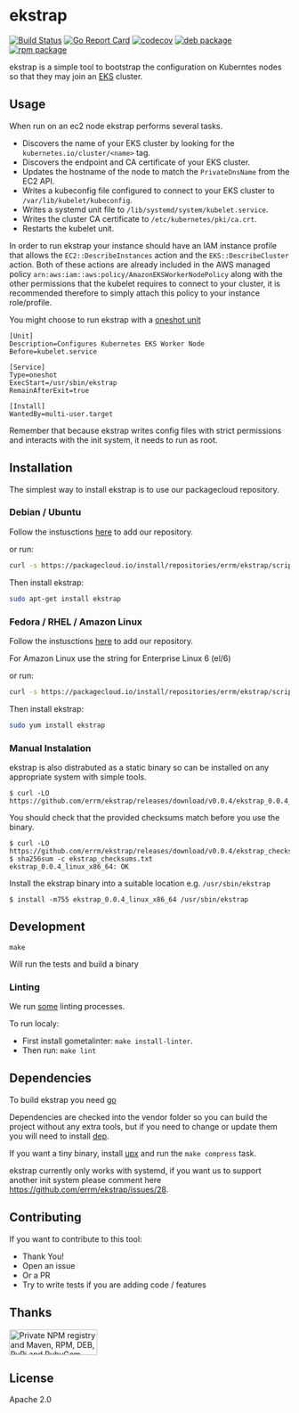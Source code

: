 # ekstrap

[![Build Status](https://travis-ci.org/errm/ekstrap.svg?branch=master)](https://travis-ci.org/errm/ekstrap) [![Go Report Card](https://goreportcard.com/badge/github.com/errm/ekstrap)](https://goreportcard.com/report/github.com/errm/ekstrap) [![codecov](https://codecov.io/gh/errm/ekstrap/branch/master/graph/badge.svg)](https://codecov.io/gh/errm/ekstrap)
[![deb package](https://img.shields.io/badge/deb-packagecloud.io-844fec.svg)](https://packagecloud.io/errm/ekstrap) [![rpm package](https://img.shields.io/badge/rpm-packagecloud.io-844fec.svg)](https://packagecloud.io/errm/ekstrap)

ekstrap is a simple tool to bootstrap the configuration on Kuberntes nodes so that they may join an [EKS](https://aws.amazon.com/eks/) cluster.

## Usage

When run on an ec2 node ekstrap performs several tasks.

* Discovers the name of your EKS cluster by looking for the `kubernetes.io/cluster/<name>` tag.
* Discovers the endpoint and CA certificate of your EKS cluster.
* Updates the hostname of the node to match the `PrivateDnsName` from the EC2 API.
* Writes a kubeconfig file configured to connect to your EKS cluster to `/var/lib/kubelet/kubeconfig`.
* Writes a systemd unit file to `/lib/systemd/system/kubelet.service`.
* Writes the cluster CA certificate to `/etc/kubernetes/pki/ca.crt`.
* Restarts the kubelet unit.

In order to run ekstrap your instance should have an IAM instance profile that allows the `EC2::DescribeInstances` action and the `EKS::DescribeCluster` action. Both of these actions are already included in the AWS managed policy `arn:aws:iam::aws:policy/AmazonEKSWorkerNodePolicy` along with the other permissions that the kubelet requires to connect to your cluster, it is recommended therefore to simply attach this policy to your instance role/profile.

You might choose to run ekstrap with a [oneshot unit](example/ekstrap.service)

```systemd
[Unit]
Description=Configures Kubernetes EKS Worker Node
Before=kubelet.service

[Service]
Type=oneshot
ExecStart=/usr/sbin/ekstrap
RemainAfterExit=true

[Install]
WantedBy=multi-user.target
```

Remember that because ekstrap writes config files with strict permissions and interacts with the init system, it needs to run as root.

## Installation

The simplest way to install ekstrap is to use our packagecloud repository.

### Debian / Ubuntu

Follow the instusctions [here](https://packagecloud.io/errm/ekstrap/install#manual-deb) to add our repository.

or run:

```bash
curl -s https://packagecloud.io/install/repositories/errm/ekstrap/script.deb.sh | sudo bash
```

Then install ekstrap:

```bash
sudo apt-get install ekstrap
```

### Fedora / RHEL / Amazon Linux

Follow the instusctions [here](https://packagecloud.io/errm/ekstrap/install#manual-rpm) to add our repository.

For Amazon Linux use the string for Enterprise Linux 6 (el/6)

or run:

```bash
curl -s https://packagecloud.io/install/repositories/errm/ekstrap/script.rpm.sh | sudo bash
```

Then install ekstrap:

```bash
sudo yum install ekstrap
```

### Manual Instalation

ekstrap is also distrabuted as a static binary so can be installed on any appropriate system with simple tools.

```
$ curl -LO https://github.com/errm/ekstrap/releases/download/v0.0.4/ekstrap_0.0.4_linux_x86_64
```

You should check that the provided checksums match before you use the binary.

```
$ curl -LO https://github.com/errm/ekstrap/releases/download/v0.0.4/ekstrap_checksums.txt
$ sha256sum -c ekstrap_checksums.txt
ekstrap_0.0.4_linux_x86_64: OK
```

Install the ekstrap binary into a suitable location e.g. `/usr/sbin/ekstrap`

```
$ install -m755 ekstrap_0.0.4_linux_x86_64 /usr/sbin/ekstrap
```

## Development

`make`

Will run the tests and build a binary

### Linting

We run [some](.gometalinter.json) linting processes.

To run localy:

* First install gometalinter: `make install-linter`.
* Then run: `make lint`

## Dependencies

To build ekstrap you need [go](https://golang.org/)

Dependencies are checked into the vendor folder so you can build the project without any extra tools,
but if you need to change or update them you will need to install [dep](https://golang.github.io/dep/).

If you want a tiny binary, install [upx](https://upx.github.io/) and run the `make compress` task.

ekstrap currently only works with systemd, if you want us to support another init system please comment here https://github.com/errm/ekstrap/issues/28.

## Contributing

If you want to contribute to this tool:

* Thank You!
* Open an issue
* Or a PR
* Try to write tests if you are adding code / features

## Thanks

<a href="https://packagecloud.io/"><img height="46" width="158" alt="Private NPM registry and Maven, RPM, DEB, PyPi and RubyGem Repository · packagecloud" src="https://packagecloud.io/images/packagecloud-badge.png" /></a>

## License

Apache 2.0
